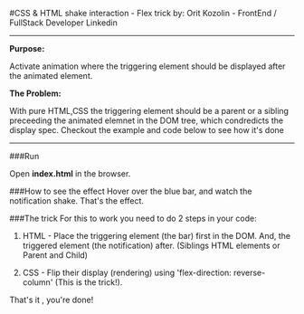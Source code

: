 #CSS & HTML shake interaction - Flex trick
by: Orit Kozolin - FrontEnd / FullStack Developer Linkedin
<hr>
<strong>Purpose: </strong>

Activate animation where the triggering element should be displayed after the animated element.

<strong>The Problem: </strong>


With pure HTML,CSS the triggering element should be a parent or a sibling preceeding the animated elemnet in the DOM tree, which condredicts the display spec. Checkout the example and code below to see how it's done

<hr>

###Run

Open <strong>index.html</strong> in the browser.

###How to see the effect
Hover over the blue bar, and watch the notification shake. That's the effect.

###The trick
For this to work you need to do 2 steps in your code:

1. HTML - Place the triggering element (the bar) first in the DOM. And, the triggered element (the notification) after. (Siblings HTML elements or Parent and Child)

2. CSS - Flip their display (rendering) using 'flex-direction: reverse-column' (This is the trick!).

That's it , you're done!
